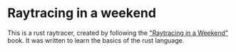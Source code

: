 # Raytracing in a weekend

This is a rust raytracer, created by following the ["Raytracing in a Weekend"](https://raytracing.github.io/books/RayTracingInOneWeekend.html) book. It was written to learn the basics of the rust language.
